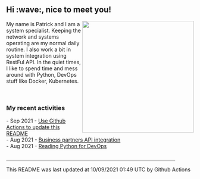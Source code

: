 <h2> Hi :wave:, nice to meet you! </h2>
 <img align='right' src="https://media.giphy.com/media/3o6ZsWiPs8bx32YWyY/giphy.gif" width="300" />
 <p alight="left">My name is Patrick and I am a system specialist. Keeping the network and systems operating are my normal daily routine. I also work a bit in system integration using RestFul API. In the quiet times, I like to spend time and mess around with Python, DevOps stuff like Docker, Kubernetes.</p>
 <br>
 <h3>My recent activities</h3>
 <!-- Activities start -->
- Sep 2021 - <a href='https://docs.github.com/en/actions' target='_blank'>Use Github Actions to update this README</a><br>
- Aug 2021 - <a href='#' target='_blank'>Business partners API integration</a><br>
- Aug 2021 - <a href='https://book.douban.com/subject/34787347/' target='_blank'>Reading Python for DevOps</a><br><!-- Activities end -->
 <br>
 <hr size='8' width='90%'>
 <!-- Updatetime start -->
This README was last updated at 10/09/2021 01:49 UTC by Github Actions<!-- Updatetime end -->